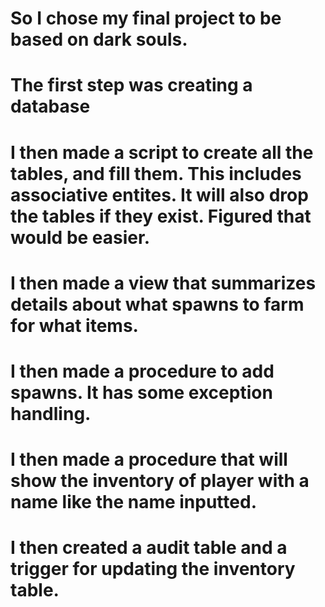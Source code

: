# So I chose my final project to be based on dark souls.
# The first step was creating a database
# I then made a script to create all the tables, and fill them. This includes associative entites. It will also drop the tables if they exist. Figured that would be easier.
# I then made a view that summarizes details about what spawns to farm for what items.
# I then made a procedure to add spawns. It has some exception handling.
# I then made a procedure that will show the inventory of player with a name like the name inputted.
# I then created a audit table and a trigger for updating the inventory table.
